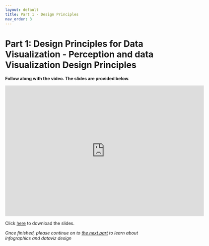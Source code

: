 ```yaml
---
layout: default
title: Part 1 - Design Principles
nav_order: 3
---
```


# Part 1: Design Principles for Data Visualization - Perception and data Visualization Design Principles 
**Follow along with the video. The slides are provided below.**

<iframe height="420" width="640" allowfullscreen frameborder=0 src="https://echo360.ca/media/5d09f3cb-d385-48c1-bef4-ce64d8c728c3/public)?autoplay=false&automute=false"></iframe>

Click [here](https://github.com/scds/data-visualization-principles/raw/main/assets/docs/Juan_Velasco_-_Day_1_slides_reduced.pdf) to download the slides.

*Once finished, please continue on to [the next part](part-2) to learn about infographics and dataviz design*
